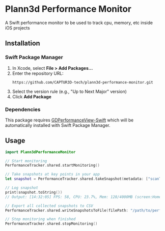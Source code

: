 # Plann3d Performance Monitor

A Swift performance monitor to be used to track cpu, memory, etc inside iOS projects

## Installation

### Swift Package Manager

1. In Xcode, select **File > Add Packages...**
2. Enter the repository URL:
   ```
   https://github.com/CAPTUR3D-tech/plann3d-performance-monitor.git
   ```
3. Select the version rule (e.g., "Up to Next Major" version)
4. Click **Add Package**

### Dependencies

This package requires [GDPerformanceView-Swift](https://github.com/dani-gavrilov/GDPerformanceView-Swift) which will be automatically installed with Swift Package Manager.

## Usage

```swift
import Plann3dPerformanceMonitor

// Start monitoring
PerformanceTracker.shared.startMonitoring()

// Take snapshots at key points in your app
let snapshot = PerformanceTracker.shared.takeSnapshot(metadata: ["scanTime": "10"])

// Log snapshot
print(snapshot.toString())
// Output: [14:32:05] FPS: 58, CPU: 23.7%, Mem: 128/4000MB (screen:HomeView)

// Export all collected snapshots to CSV
PerformanceTracker.shared.writeSnapshotsToFile(filePath: "/path/to/performance_log.csv")

// Stop monitoring when finished
PerformanceTracker.shared.stopMonitoring()
```
